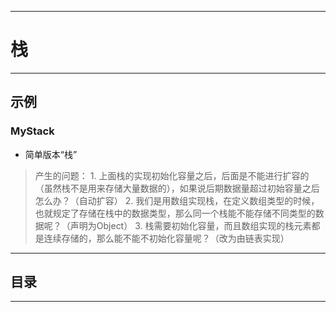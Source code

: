 ------
# 栈

------
## 示例
### MyStack
- 简单版本“栈”
> 产生的问题：
    1. 上面栈的实现初始化容量之后，后面是不能进行扩容的（虽然栈不是用来存储大量数据的），如果说后期数据量超过初始容量之后怎么办？（自动扩容）
    2. 我们是用数组实现栈，在定义数组类型的时候，也就规定了存储在栈中的数据类型，那么同一个栈能不能存储不同类型的数据呢？（声明为Object）
    3. 栈需要初始化容量，而且数组实现的栈元素都是连续存储的，那么能不能不初始化容量呢？（改为由链表实现）


------
## 目录



------